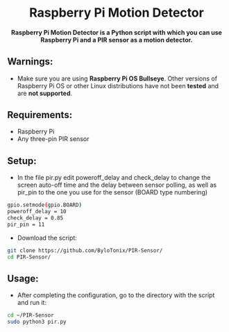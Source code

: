 <h1 align="center">Raspberry Pi Motion Detector</h1>
<h4 align="center">Raspberry Pi Motion Detector is a Python script with which you can use Raspberry Pi and a PIR sensor as a motion detector.</h4>

## Warnings:
- Make sure you are using **Raspberry Pi OS Bullseye**. Other versions of Raspberry Pi OS or other Linux distributions have not been **tested** and are **not supported**.

## Requirements:
- Raspberry Pi
- Any three-pin PIR sensor

## Setup:
- In the file pir.py edit poweroff_delay and check_delay to change the screen auto-off time and the delay between sensor polling, as well as pir_pin to the one you use for the sensor (BOARD type numbering)
```sh
gpio.setmode(gpio.BOARD)
poweroff_delay = 10
check_delay = 0.85
pir_pin = 11
```
- Download the script:
```sh
git clone https://github.com/ByloTonix/PIR-Sensor/
cd PIR-Sensor/
```

## Usage:
- After completing the configuration, go to the directory with the script and run it:
```sh
cd ~/PIR-Sensor
sudo python3 pir.py
```
